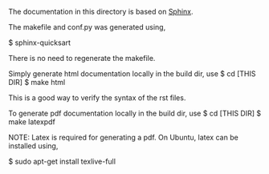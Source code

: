 The documentation in this directory is based on [Sphinx](http://www.sphinx-doc.org/en/stable/).


The makefile and conf.py was generated using,

 $ sphinx-quicksart

There is no need to regenerate the makefile.


Simply generate html documentation locally in the build dir, use
 $ cd [THIS DIR]
 $ make html

This is a good way to verify the syntax of the rst files.


To generate pdf documentation locally in the build dir, use
 $ cd [THIS DIR]
 $ make latexpdf

NOTE: Latex is required for generating a pdf. On Ubuntu, latex can be installed using,

 $ sudo apt-get install texlive-full